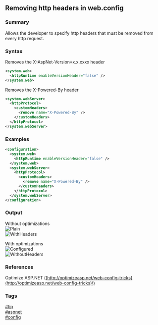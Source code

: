 ## Removing http headers in web.config

### Summary
Allows the developer to specify http headers that must be removed from every http request.  

### Syntax
Removes the X-AspNet-Version=x.x.xxxx header
```xml
<system.web>
  <httpRuntime enableVersionHeader="false" />
</system.web>
```  

Removes the X-Powered-By header  
```xml
<system.webServer>
  <httpProtocol>
    <customHeaders>
      <remove name="X-Powered-By" />
    </customHeaders>
  </httpProtocol>
</system.webServer>
```

### Examples
```xml
<configuration>
  <system.web>
    <httpRuntime enableVersionHeader="false" />
  </system.web>
  <system.webServer>
    <httpProtocol>
      <customHeaders>
        <remove name="X-Powered-By" />
      </customHeaders>
    </httpProtocol>
  </system.webServer>
</configuration>
```

### Output
Without optimizations  
![Plain](https://cloud.githubusercontent.com/assets/19519411/19687548/64bb3286-9a8b-11e6-9831-3408b02c052f.png)  
![WithHeaders](https://cloud.githubusercontent.com/assets/19519411/19687550/64c34f52-9a8b-11e6-9d65-4f9da4007d55.png)  
  
With optimizations  
![Configured](https://cloud.githubusercontent.com/assets/19519411/19687549/64bf5f3c-9a8b-11e6-82b0-1821786d1b82.png)  
![WithoutHeaders](https://cloud.githubusercontent.com/assets/19519411/19687547/64bb0180-9a8b-11e6-8a47-f2782c5bebc8.png)  

### References
Optimize ASP.NET \([http://optimizeasp.net/web-config-tricks](http://optimizeasp.net/web-config-tricks)\)    

### Tags
[#tip](../../tips.md)  
[#aspnet](../aspnet.md)  
[#config](config.md)